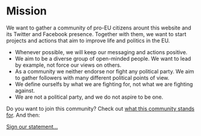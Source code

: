 # Mission

We want to gather a community of pro-EU citizens arount this website and its Twitter and Facebook presence. Together with them, we want to start projects and actions that aim to improve life and politics in the EU.

* Whenever possible, we will keep our messaging and actions positive.
* We aim to be a diverse group of open-minded people. We want to lead by example, not force our views on others.
* As a community we neither endorse nor fight any political party. We aim to gather followers with many different political points of view.
* We define ourselfs by what we are fighting for, not what we are fighting against.
* We are not a political party, and we do not aspire to be one.

Do you want to join this community? Check out [what this community stands for](index.html). And then:

[Sign our statement...](sign.html)
